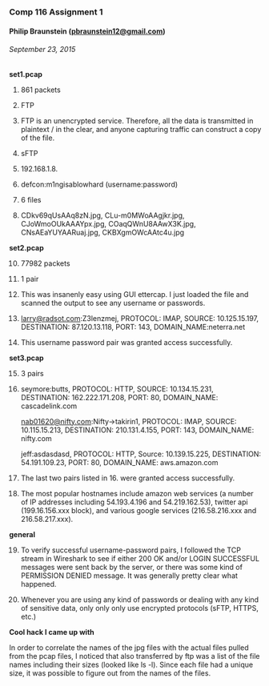 ### Comp 116 Assignment 1
#### Philip Braunstein (pbraunstein12@gmail.com)
###### September 23, 2015


**set1.pcap**

1. 861 packets

2. FTP

3. FTP is an unencrypted service. Therefore, all the data is transmitted in plaintext / in the clear,
and anyone capturing traffic can construct a copy of the file.

4. sFTP

5. 192.168.1.8.

6. defcon:m1ngisablowhard (username:password)

7. 6 files

8. CDkv69qUsAAq8zN.jpg, CLu-m0MWoAAgjkr.jpg, CJoWmoOUkAAAYpx.jpg, COaqQWnU8AAwX3K.jpg, CNsAEaYUYAARuaj.jpg, CKBXgmOWcAAtc4u.jpg


**set2.pcap**

10. 77982 packets

11. 1 pair

12. This was insanenly easy using GUI ettercap. I just loaded the file and scanned the output to see any username or passwords.

13. larry@radsot.com:Z3lenzmej, PROTOCOL: IMAP, SOURCE: 10.125.15.197, DESTINATION: 87.120.13.118, PORT: 143, DOMAIN_NAME:neterra.net

14. This username password pair was granted access successfully.

**set3.pcap**

15. 3 pairs

16. seymore:butts, PROTOCOL: HTTP, SOURCE: 10.134.15.231, DESTINATION: 162.222.171.208, PORT: 80, DOMAIN_NAME: cascadelink.com

    nab01620@nifty.com:Nifty->takirin1, PROTOCOL: IMAP, SOURCE: 10.115.15.213, DESTINATION: 210.131.4.155, PORT: 143, DOMAIN_NAME: nifty.com

    jeff:asdasdasd, PROTOCOL: HTTP, Source: 10.139.15.225, DESTINATION: 54.191.109.23, PORT: 80, DOMAIN_NAME: aws.amazon.com

17. The last two pairs listed in 16. were granted access successfully.

18. The most popular hostnames include amazon web services (a number of IP addresses including 54.193.4.196 and 54.219.162.53), twitter api (199.16.156.xxx block), and various google services (216.58.216.xxx and 216.58.217.xxx).

**general**

19. To verify successful username-password pairs, I followed the TCP stream in Wireshark to see if either 200 OK and/or LOGIN SUCCESSFUL messages were sent back by the server, or there was some kind of PERMISSION DENIED message. It was generally pretty clear what happened.

20. Whenever you are using any kind of passwords or dealing with any kind of sensitive data, only only only use encrypted protocols (sFTP, HTTPS, etc.)

**Cool hack I came up with**

In order to correlate the names of the jpg files with the actual files pulled from the pcap files, I noticed that also transferred by ftp was a list of the file names including their sizes (looked like ls -l). Since each file had a unique size, it was possible to figure out from the names of the files.
